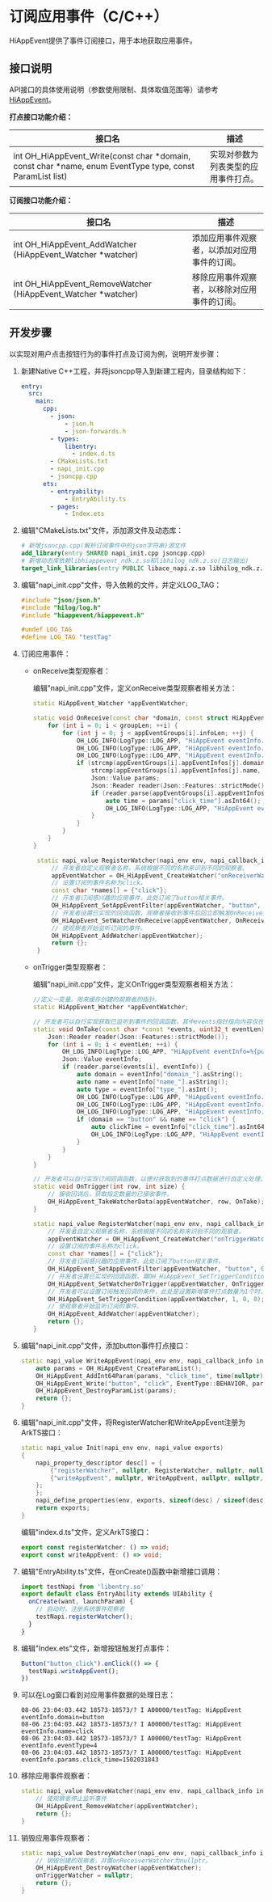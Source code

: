 # 订阅应用事件（C/C++）

HiAppEvent提供了事件订阅接口，用于本地获取应用事件。

## 接口说明
API接口的具体使用说明（参数使用限制、具体取值范围等）请参考[HiAppEvent](../reference/apis-performance-analysis-kit/_hi_app_event.md#hiappevent)。

**打点接口功能介绍：**

| 接口名                                                       | 描述                                 |
| ------------------------------------------------------------ | ------------------------------------ |
| int OH_HiAppEvent_Write(const char \*domain, const char \*name, enum EventType type, const ParamList list) | 实现对参数为列表类型的应用事件打点。 |

**订阅接口功能介绍：**

| 接口名                                                       | 描述                                         |
| ------------------------------------------------------------ | -------------------------------------------- |
| int OH_HiAppEvent_AddWatcher (HiAppEvent_Watcher \*watcher)  | 添加应用事件观察者，以添加对应用事件的订阅。 |
| int OH_HiAppEvent_RemoveWatcher (HiAppEvent_Watcher \*watcher) | 移除应用事件观察者，以移除对应用事件的订阅。 |

## 开发步骤

以实现对用户点击按钮行为的事件打点及订阅为例，说明开发步骤：

1. 新建Native C++工程，并将jsoncpp导入到新建工程内，目录结构如下：

   ```yml
   entry:
     src:
       main:
         cpp:
           - json:
               - json.h
               - json-forwards.h
           - types:
               libentry:
                 - index.d.ts
           - CMakeLists.txt
           - napi_init.cpp
           - jsoncpp.cpp
         ets:
           - entryability:
               - EntryAbility.ts
           - pages:
               - Index.ets
   ```

2. 编辑"CMakeLists.txt"文件，添加源文件及动态库：

   ```cmake
   # 新增jsoncpp.cpp(解析订阅事件中的json字符串)源文件
   add_library(entry SHARED napi_init.cpp jsoncpp.cpp)
   # 新增动态库依赖libhiappevent_ndk.z.so和libhilog_ndk.z.so(日志输出)
   target_link_libraries(entry PUBLIC libace_napi.z.so libhilog_ndk.z.so libhiappevent_ndk.z.so)
   ```

3. 编辑"napi_init.cpp"文件，导入依赖的文件，并定义LOG_TAG：

   ```c++
   #include "json/json.h"
   #include "hilog/log.h"
   #include "hiappevent/hiappevent.h"
   
   #undef LOG_TAG
   #define LOG_TAG "testTag"
   ```

4. 订阅应用事件：

   - onReceive类型观察者：

     编辑"napi_init.cpp"文件，定义onReceive类型观察者相关方法：

     ```c++
     static HiAppEvent_Watcher *appEventWatcher;
     
     static void OnReceive(const char *domain, const struct HiAppEvent_AppEventGroup *appEventGroups, uint32_t groupLen) {
         for (int i = 0; i < groupLen; ++i) {
             for (int j = 0; j < appEventGroups[i].infoLen; ++j) {
                 OH_LOG_INFO(LogType::LOG_APP, "HiAppEvent eventInfo.domain=%{public}s", appEventGroups[i].appEventInfos[j].domain);
                 OH_LOG_INFO(LogType::LOG_APP, "HiAppEvent eventInfo.name=%{public}s", appEventGroups[i].appEventInfos[j].name);
                 OH_LOG_INFO(LogType::LOG_APP, "HiAppEvent eventInfo.eventType=%{public}d", appEventGroups[i].appEventInfos[j].type);
                 if (strcmp(appEventGroups[i].appEventInfos[j].domain, "button") == 0 &&
                     strcmp(appEventGroups[i].appEventInfos[j].name, "click") == 0) {
                     Json::Value params;
                     Json::Reader reader(Json::Features::strictMode());
                     if (reader.parse(appEventGroups[i].appEventInfos[j].params, params)) {
                         auto time = params["click_time"].asInt64();
                         OH_LOG_INFO(LogType::LOG_APP, "HiAppEvent eventInfo.params.click_time=%{public}lld", time);
                     }
                 }
             }
         }
     }
     
      static napi_value RegisterWatcher(napi_env env, napi_callback_info info) {
          // 开发者自定义观察者名称，系统根据不同的名称来识别不同的观察者。
          appEventWatcher = OH_HiAppEvent_CreateWatcher("onReceiverWatcher");
          // 设置订阅的事件名称为click。
          const char *names[] = {"click"};
          // 开发者订阅感兴趣的应用事件，此处订阅了button相关事件。
          OH_HiAppEvent_SetAppEventFilter(appEventWatcher, "button", 0, names, 1);
          // 开发者设置已实现的回调函数，观察者接收到事件后回立即触发OnReceive回调。
          OH_HiAppEvent_SetWatcherOnReceive(appEventWatcher, OnReceive);
          // 使观察者开始监听订阅的事件。
          OH_HiAppEvent_AddWatcher(appEventWatcher);
          return {};
      }
     ```
     
   - onTrigger类型观察者：

     编辑"napi_init.cpp"文件，定义OnTrigger类型观察者相关方法：

     ```c++
     //定义一变量，用来缓存创建的观察者的指针。
     static HiAppEvent_Watcher *appEventWatcher;
     
     // 开发者可以自行实现获取已监听到事件的回调函数，其中events指针指向内容仅在该函数内有效。
     static void OnTake(const char *const *events, uint32_t eventLen) {
         Json::Reader reader(Json::Features::strictMode());
         for (int i = 0; i < eventLen; ++i) {
             OH_LOG_INFO(LogType::LOG_APP, "HiAppEvent eventInfo=%{public}s", events[i]);
             Json::Value eventInfo;
             if (reader.parse(events[i], eventInfo)) {
                 auto domain = eventInfo["domain_"].asString();
                 auto name = eventInfo["name_"].asString();
                 auto type = eventInfo["type_"].asInt();
                 OH_LOG_INFO(LogType::LOG_APP, "HiAppEvent eventInfo.domain=%{public}s", domain.c_str());
                 OH_LOG_INFO(LogType::LOG_APP, "HiAppEvent eventInfo.name=%{public}s", name.c_str());
                 OH_LOG_INFO(LogType::LOG_APP, "HiAppEvent eventInfo.eventType=%{public}d", type);
                 if (domain == "button" && name == "click") {
                     auto clickTime = eventInfo["click_time"].asInt64();
                     OH_LOG_INFO(LogType::LOG_APP, "HiAppEvent eventInfo.params.click_time=%{public}lld", clickTime);
                 }
             }
         }
     }
     
     // 开发者可以自行实现订阅回调函数，以便对获取到的事件打点数据进行自定义处理。
     static void OnTrigger(int row, int size) {
         // 接收回调后，获取指定数量的已接收事件。
         OH_HiAppEvent_TakeWatcherData(appEventWatcher, row, OnTake);
     }
     
     static napi_value RegisterWatcher(napi_env env, napi_callback_info info) {
         // 开发者自定义观察者名称，系统根据不同的名称来识别不同的观察者。
         appEventWatcher = OH_HiAppEvent_CreateWatcher("onTriggerWatcher");
         // 设置订阅的事件名称为click。
         const char *names[] = {"click"};
         // 开发者订阅感兴趣的应用事件，此处订阅了button相关事件。
         OH_HiAppEvent_SetAppEventFilter(appEventWatcher, "button", 0, names, 1);
         // 开发者设置已实现的回调函数，需OH_HiAppEvent_SetTriggerCondition设置的条件满足方可触发。
         OH_HiAppEvent_SetWatcherOnTrigger(appEventWatcher, OnTrigger);
         // 开发者可以设置订阅触发回调的条件，此处是设置新增事件打点数量为1个时，触发onTrigger回调。
         OH_HiAppEvent_SetTriggerCondition(appEventWatcher, 1, 0, 0);
         // 使观察者开始监听订阅的事件。
         OH_HiAppEvent_AddWatcher(appEventWatcher);
         return {};
     }
     ```

5. 编辑"napi_init.cpp"文件，添加button事件打点接口：

   ```c++
   static napi_value WriteAppEvent(napi_env env, napi_callback_info info) {
       auto params = OH_HiAppEvent_CreateParamList();
       OH_HiAppEvent_AddInt64Param(params, "click_time", time(nullptr));
       OH_HiAppEvent_Write("button", "click", EventType::BEHAVIOR, params);
       OH_HiAppEvent_DestroyParamList(params);
       return {};
   }
   ```

6. 编辑"napi_init.cpp"文件，将RegisterWatcher和WriteAppEvent注册为ArkTS接口：

   ```c++
   static napi_value Init(napi_env env, napi_value exports)
   {
       napi_property_descriptor desc[] = {
           {"registerWatcher", nullptr, RegisterWatcher, nullptr, nullptr, nullptr, napi_default, nullptr},
           {"writeAppEvent", nullptr, WriteAppEvent, nullptr, nullptr, nullptr, napi_default, nullptr}
       };
       };
       napi_define_properties(env, exports, sizeof(desc) / sizeof(desc[0]), desc);
       return exports;
   }
   ```

   编辑"index.d.ts"文件，定义ArkTS接口：

   ```typescript
   export const registerWatcher: () => void;
   export const writeAppEvent: () => void;
   ```

7. 编辑"EntryAbility.ts"文件，在onCreate()函数中新增接口调用：

   ```typescript
   import testNapi from 'libentry.so'
   export default class EntryAbility extends UIAbility {
     onCreate(want, launchParam) {
       // 启动时，注册系统事件观察者
       testNapi.registerWatcher();
     }
   }
   ```

8. 编辑"Index.ets"文件，新增按钮触发打点事件：

   ```typescript
   Button("button_click").onClick(() => {
     testNapi.writeAppEvent();
   })
   ```

9. 可以在Log窗口看到对应用事件数据的处理日志：

   ```text
   08-06 23:04:03.442 18573-18573/? I A00000/testTag: HiAppEvent eventInfo.domain=button
   08-06 23:04:03.442 18573-18573/? I A00000/testTag: HiAppEvent eventInfo.name=click
   08-06 23:04:03.442 18573-18573/? I A00000/testTag: HiAppEvent eventInfo.eventType=4
   08-06 23:04:03.442 18573-18573/? I A00000/testTag: HiAppEvent eventInfo.params.click_time=1502031843
   ```

10. 移除应用事件观察者：

    ```c++
    static napi_value RemoveWatcher(napi_env env, napi_callback_info info) {
        // 使观察者停止监听事件
        OH_HiAppEvent_RemoveWatcher(appEventWatcher);
        return {};
    }
    ```

11. 销毁应用事件观察者：

    ```c++
    static napi_value DestroyWatcher(napi_env env, napi_callback_info info) {
        // 销毁创建的观察者，并置onReceiverWatcher为nullptr。
        OH_HiAppEvent_DestroyWatcher(appEventWatcher);
        onTriggerWatcher = nullptr;
        return {};
    }
    ```

